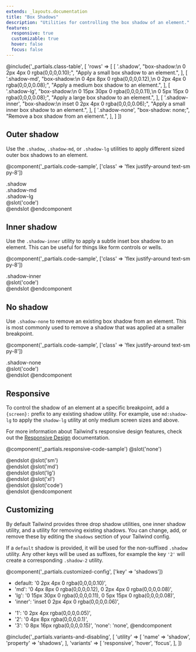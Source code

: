 ```yaml
---
extends: _layouts.documentation
title: "Box Shadows"
description: "Utilities for controlling the box shadow of an element."
features:
  responsive: true
  customizable: true
  hover: false
  focus: false
---
```


@include('_partials.class-table', [
  'rows' => [
    [
      '.shadow',
      "box-shadow:\n  0 2px 4px 0 rgba(0,0,0,0.10);",
      "Apply a small box shadow to an element.",
    ],
    [
      '.shadow-md',
      "box-shadow:\n  0 4px 8px 0 rgba(0,0,0,0.12),\n  0 2px 4px 0 rgba(0,0,0,0.08);",
      "Apply a medium box shadow to an element.",
    ],
    [
      '.shadow-lg',
      "box-shadow:\n  0 15px 30px 0 rgba(0,0,0,0.11),\n  0 5px 15px 0 rgba(0,0,0,0.08);",
      "Apply a large box shadow to an element.",
    ],
    [
      '.shadow-inner',
      "box-shadow:\n  inset 0 2px 4px 0 rgba(0,0,0,0.06);",
      "Apply a small inner box shadow to an element.",
    ],
    [
      '.shadow-none',
      "box-shadow: none;",
      "Remove a box shadow from an element.",
    ],
  ]
])

## Outer shadow

Use the `.shadow`, `.shadow-md`, or `.shadow-lg` utilities to apply different sized outer box shadows to an element.

@component('_partials.code-sample', ['class' => 'flex justify-around text-sm py-8'])
<div class="mr-3 p-4 shadow">.shadow</div>
<div class="mr-3 p-4 shadow-md">.shadow-md</div>
<div class="p-4 shadow-lg">.shadow-lg</div>
@slot('code')
<div class="shadow"></div>
<div class="shadow-md"></div>
<div class="shadow-lg"></div>
@endslot
@endcomponent

## Inner shadow

Use the `.shadow-inner` utility to apply a subtle inset box shadow to an element. This can be useful for things like form controls or wells.

@component('_partials.code-sample', ['class' => 'flex justify-around text-sm py-8'])
<div class="p-4 bg-grey-lightest shadow-inner">.shadow-inner</div>
@slot('code')
<div class="shadow-inner"></div>
@endslot
@endcomponent

## No shadow

Use `.shadow-none` to remove an existing box shadow from an element. This is most commonly used to remove a shadow that was applied at a smaller breakpoint.

@component('_partials.code-sample', ['class' => 'flex justify-around text-sm py-8'])
<div class="p-4 shadow-none bg-grey-light">.shadow-none</div>
@slot('code')
<div class="shadow-none"></div>
@endslot
@endcomponent

## Responsive

To control the shadow of an element at a specific breakpoint, add a `{screen}:` prefix to any existing shadow utility. For example, use `md:shadow-lg` to apply the `shadow-lg` utility at only medium screen sizes and above.

For more information about Tailwind's responsive design features, check out the [Responsive Design](/docs/responsive-design) documentation.

@component('_partials.responsive-code-sample')
@slot('none')
<div class="flex justify-center">
  <div class="shadow px-4 py-2 bg-grey-lightest opacity-100 w-24 h-24 rounded-full"></div>
</div>
@endslot
@slot('sm')
<div class="flex justify-center">
  <div class="shadow-md px-4 py-2 bg-grey-lightest opacity-100 w-24 h-24 rounded-full"></div>
</div>
@endslot
@slot('md')
<div class="flex justify-center">
  <div class="shadow-lg px-4 py-2 bg-grey-lightest opacity-100 w-24 h-24 rounded-full"></div>
</div>
@endslot
@slot('lg')
<div class="flex justify-center">
  <div class="shadow-inner px-4 py-2 bg-grey-lightest opacity-100 w-24 h-24 rounded-full"></div>
</div>
@endslot
@slot('xl')
<div class="flex justify-center">
  <div class="shadow-none px-4 py-2 bg-grey-lightest opacity-100 w-24 h-24 rounded-full"></div>
</div>
@endslot
@slot('code')
<div class="none:shadow sm:shadow-md md:shadow-lg lg:shadow-inner xl:shadow-none ...">
  <!-- ... -->
</div>
@endslot
@endcomponent

## Customizing

By default Tailwind provides three drop shadow utilities, one inner shadow utility, and a utility for removing existing shadows. You can change, add, or remove these by editing the `shadows` section of your Tailwind config.

If a `default` shadow is provided, it will be used for the non-suffixed `.shadow` utility. Any other keys will be used as suffixes, for example the key `'2'` will create a corresponding `.shadow-2` utility.

@component('_partials.customized-config', ['key' => 'shadows'])
- default: '0 2px 4px 0 rgba(0,0,0,0.10)',
- 'md': '0 4px 8px 0 rgba(0,0,0,0.12), 0 2px 4px 0 rgba(0,0,0,0.08)',
- 'lg': '0 15px 30px 0 rgba(0,0,0,0.11), 0 5px 15px 0 rgba(0,0,0,0.08)',
- 'inner': 'inset 0 2px 4px 0 rgba(0,0,0,0.06)',
+ '1': '0 2px 4px rgba(0,0,0,0.05)',
+ '2': '0 4px 8px rgba(0,0,0,0.1)',
+ '3': '0 8px 16px rgba(0,0,0,0.15)',
  'none': 'none',
@endcomponent

@include('_partials.variants-and-disabling', [
    'utility' => [
        'name' => 'shadow',
        'property' => 'shadows',
    ],
    'variants' => [
        'responsive',
        'hover',
        'focus',
    ],
])
